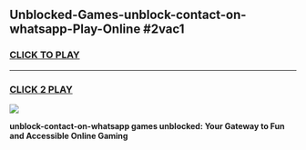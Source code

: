 
## Unblocked-Games-unblock-contact-on-whatsapp-Play-Online #2vac1
<h3>
<a href="https://news.freeplayer.one?title=unblock-contact-on-whatsapp&ref=3">CLICK TO PLAY</a></h3>
<hr>

<h3>
<a href="https://news.freeplayer.one?title=unblock-contact-on-whatsapp&ref=3">CLICK 2 PLAY</a>
  
</h3>

<a href="https://news.freeplayer.one?title=unblock-contact-on-whatsapp&ref=3"><img src="https://clearcache.store/games.png"></a>


**unblock-contact-on-whatsapp games unblocked: Your Gateway to Fun and Accessible Online Gaming**
